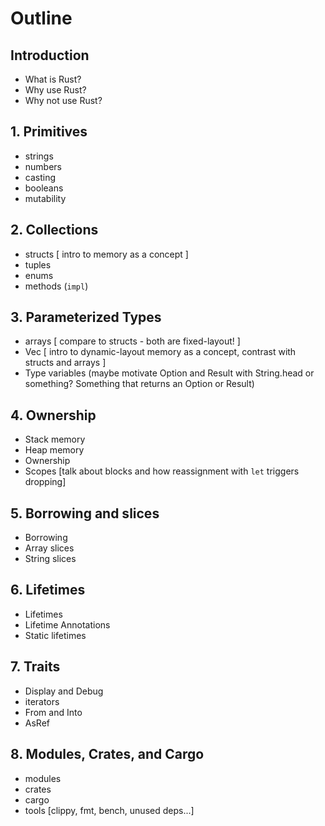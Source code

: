 # Outline

## Introduction

* What is Rust?
* Why use Rust?
* Why not use Rust?

## 1. Primitives

* strings
* numbers
* casting
* booleans
* mutability

## 2. Collections

* structs [ intro to memory as a concept ]
* tuples
* enums
* methods (`impl`)

## 3. Parameterized Types

* arrays [ compare to structs - both are fixed-layout! ]
* Vec [ intro to dynamic-layout memory as a concept, contrast with structs and arrays ]
* Type variables
(maybe motivate Option and Result with String.head or something? Something that returns an Option or Result)

## 4. Ownership

* Stack memory
* Heap memory
* Ownership
* Scopes [talk about blocks and how reassignment with `let` triggers dropping]

## 5. Borrowing and slices

* Borrowing
* Array slices
* String slices

## 6. Lifetimes

* Lifetimes
* Lifetime Annotations
* Static lifetimes

## 7. Traits
* Display and Debug
* iterators
* From and Into
* AsRef

## 8. Modules, Crates, and Cargo
* modules
* crates
* cargo
* tools [clippy, fmt, bench, unused deps...]
